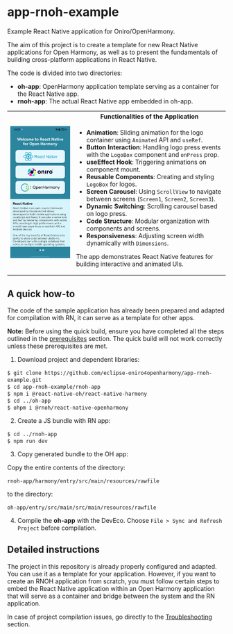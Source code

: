 # app-rnoh-example

Example React Native application for Oniro/OpenHarmony.

The aim of this project is to create a template for new React Native applications for Open Harmony, as well as to present the fundamentals of building cross-platform applications in React Native.

The code is divided into two directories:

- **oh-app**: OpenHarmony application template serving as a container for the React Native app.
- **rnoh-app**: The actual React Native app embedded in oh-app.

<table>
    <tr>
        <td rowspan="2">
            <img src="images/rnoh-app.jpg" alt="App Screenshot" width="350">
        </td>
        <th>Functionalities of the Application</th>
    </tr>
    <tr>
        <td>
            <ul>
                <li><strong>Animation</strong>: Sliding animation for the logo container using <code>Animated</code> API and <code>useRef</code>.</li>
                <li><strong>Button Interaction</strong>: Handling logo press events with the <code>LogoBox</code> component and <code>onPress</code> prop.</li>
                <li><strong>useEffect Hook</strong>: Triggering animations on component mount.</li>
                <li><strong>Reusable Components</strong>: Creating and styling <code>LogoBox</code> for logos.</li>
                <li><strong>Screen Carousel</strong>: Using <code>ScrollView</code> to navigate between screens (<code>Screen1</code>, <code>Screen2</code>, <code>Screen3</code>).</li>
                <li><strong>Dynamic Switching</strong>: Scrolling carousel based on logo press.</li>
                <li><strong>Code Structure</strong>: Modular organization with components and screens.</li>
                <li><strong>Responsiveness</strong>: Adjusting screen width dynamically with <code>Dimensions</code>.</li>
            </ul>
            <p>The app demonstrates React Native features for building interactive and animated UIs.</p>
        </td>
    </tr>
</table>


## A quick how-to

The code of the sample application has already been prepared and adapted for compilation with RN, it can serve as a template for other apps.

**Note:** Before using the quick build, ensure you have completed all the steps outlined in the [prerequisites](prerequisites.md) section. The quick build will not work correctly unless these prerequisites are met.

1. Download project and  dependent libraries:

```
$ git clone https://github.com/eclipse-oniro4openharmony/app-rnoh-example.git
$ cd app-rnoh-example/rnoh-app
$ npm i @react-native-oh/react-native-harmony
$ cd ../oh-app
$ ohpm i @rnoh/react-native-openharmony
```

2. Create a JS bundle with RN app: 
```
$ cd ../rnoh-app
$ npm run dev
```
3. Copy generated bundle to the OH app:

Copy the entire contents of the directory:
```
rnoh-app/harmony/entry/src/main/resources/rawfile
``` 
to the directory:
```
oh-app/entry/src/main/src/main/resources/rawfile
```
4. Compile the **oh-app** with the DevEco. Choose ```File > Sync and Refresh Project``` before compilation.

## Detailed instructions

The project in this repository is already properly configured and adapted. You can use it as a template for your application. However, if you want to create an RNOH application from scratch, you must follow certain steps to embed the React Native application within an Open Harmony application that will serve as a container and bridge between the system and the RN application.

In case of project compilation issues, go directly to the [Troubleshooting](troubleshooting.md) section.